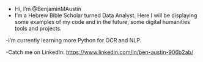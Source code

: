 - Hi, I’m @BenjaminMAustin
- I’m a Hebrew Bible Scholar turned Data Analyst. Here I will be displaying some examples of my code and in the future, some digital humanities tools and projects.

-I’m currently learning more Python for OCR and NLP.

-Catch me on LinkedIn: https://www.linkedin.com/in/ben-austin-906b2ab/

